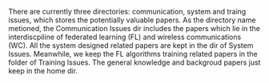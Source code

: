 There are currently three directories: communication, system and traing issues, which stores the potentially valuable papers.
As the directory name metioned, the Communication Issues dir includes the papers which lie in the interdiscpiline of federated learning (FL) and wireless communications (WC). 
All the system designed related papers are kept in the dir of System Issues. Meanwhile, we keep the FL algorithms training related papers in the folder of Training Issues.
The general knowledge and backgroud papers just keep in the home dir.

